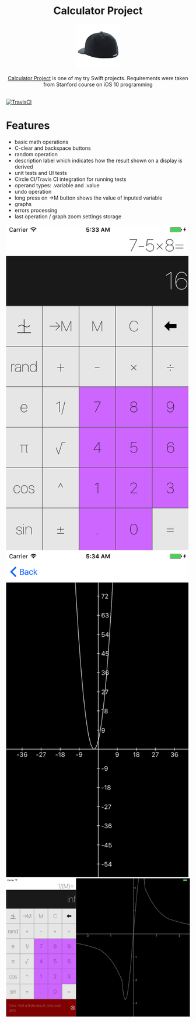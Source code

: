 <center> <h1>Calculator Project</h1> </center>

<p align="center">
	<a href="https://github.com/igavrysh/Calculator"><img src="icons/120x120.png" alt="CalculatorProject" /></a><br /><br />
	<a href="https://github.com/igavrysh/Calculator">Calculator Project</a> is one of my try Swift projects. Requirements were taken from Stanford course on iOS 10 programming<br /><br />
</p>

[![TravisCI](https://travis-ci.org/igavrysh/Calculator.svg?branch=feature/home-assignment-1)](https://travis-ci.org/igavrysh/Calculator)

# Features
* basic math operations
* C-clear and backspace buttons
* random operation
* description label which indicates how the result shown on a display is derived
* unit tests and UI tests
* Circle CI/Travis CI integration for running tests
* operand types: .variable and .value
* undo operation
* long press on ->M button shows the value of inputed variable
* graphs
* errors processing
* last operation / graph zoom settings storage

<img src="./img/screen1.png" width="500">
<img src="./img/screen2.png" width="500">
<img src="./img/screen3.png" width="700">
